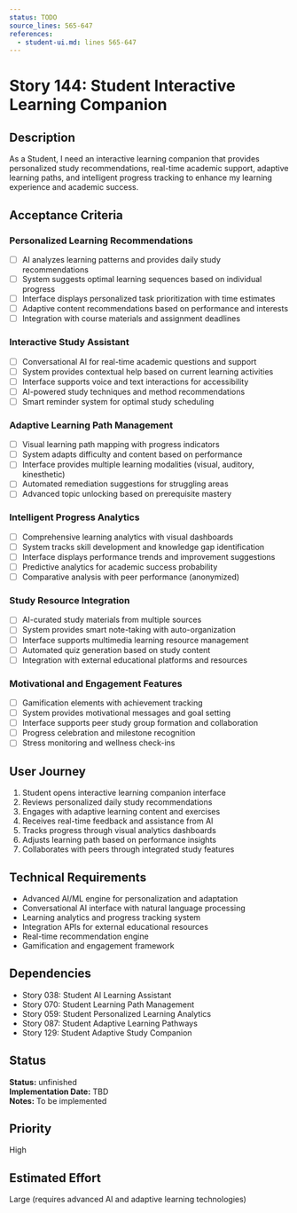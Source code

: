 ```yaml
---
status: TODO
source_lines: 565-647
references:
  - student-ui.md: lines 565-647
---
```


# Story 144: Student Interactive Learning Companion

## Description
As a Student, I need an interactive learning companion that provides personalized study recommendations, real-time academic support, adaptive learning paths, and intelligent progress tracking to enhance my learning experience and academic success.

## Acceptance Criteria

### Personalized Learning Recommendations
- [ ] AI analyzes learning patterns and provides daily study recommendations
- [ ] System suggests optimal learning sequences based on individual progress
- [ ] Interface displays personalized task prioritization with time estimates
- [ ] Adaptive content recommendations based on performance and interests
- [ ] Integration with course materials and assignment deadlines

### Interactive Study Assistant
- [ ] Conversational AI for real-time academic questions and support
- [ ] System provides contextual help based on current learning activities
- [ ] Interface supports voice and text interactions for accessibility
- [ ] AI-powered study techniques and method recommendations
- [ ] Smart reminder system for optimal study scheduling

### Adaptive Learning Path Management
- [ ] Visual learning path mapping with progress indicators
- [ ] System adapts difficulty and content based on performance
- [ ] Interface provides multiple learning modalities (visual, auditory, kinesthetic)
- [ ] Automated remediation suggestions for struggling areas
- [ ] Advanced topic unlocking based on prerequisite mastery

### Intelligent Progress Analytics
- [ ] Comprehensive learning analytics with visual dashboards
- [ ] System tracks skill development and knowledge gap identification
- [ ] Interface displays performance trends and improvement suggestions
- [ ] Predictive analytics for academic success probability
- [ ] Comparative analysis with peer performance (anonymized)

### Study Resource Integration
- [ ] AI-curated study materials from multiple sources
- [ ] System provides smart note-taking with auto-organization
- [ ] Interface supports multimedia learning resource management
- [ ] Automated quiz generation based on study content
- [ ] Integration with external educational platforms and resources

### Motivational and Engagement Features
- [ ] Gamification elements with achievement tracking
- [ ] System provides motivational messages and goal setting
- [ ] Interface supports peer study group formation and collaboration
- [ ] Progress celebration and milestone recognition
- [ ] Stress monitoring and wellness check-ins

## User Journey
1. Student opens interactive learning companion interface
2. Reviews personalized daily study recommendations
3. Engages with adaptive learning content and exercises
4. Receives real-time feedback and assistance from AI
5. Tracks progress through visual analytics dashboards
6. Adjusts learning path based on performance insights
7. Collaborates with peers through integrated study features

## Technical Requirements
- Advanced AI/ML engine for personalization and adaptation
- Conversational AI interface with natural language processing
- Learning analytics and progress tracking system
- Integration APIs for external educational resources
- Real-time recommendation engine
- Gamification and engagement framework

## Dependencies
- Story 038: Student AI Learning Assistant
- Story 070: Student Learning Path Management
- Story 059: Student Personalized Learning Analytics
- Story 087: Student Adaptive Learning Pathways
- Story 129: Student Adaptive Study Companion


## Status
**Status:** unfinished  
**Implementation Date:** TBD  
**Notes:** To be implemented
## Priority
High

## Estimated Effort
Large (requires advanced AI and adaptive learning technologies)